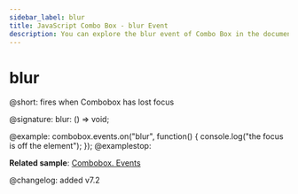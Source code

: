 ```yaml
---
sidebar_label: blur
title: JavaScript Combo Box - blur Event
description: You can explore the blur event of Combo Box in the documentation of the DHTMLX JavaScript UI library. Browse developer guides and API reference, try out code examples and live demos, and download a free 30-day evaluation version of DHTMLX Suite 7.
---
```


# blur

@short: fires when Combobox has lost focus

@signature: blur: () => void;

@example:
combobox.events.on("blur", function() {
    console.log("the focus is off the element");
});
@examplestop:

**Related sample**: [Combobox. Events](https://snippet.dhtmlx.com/n70eqx5l)

@changelog: added v7.2
